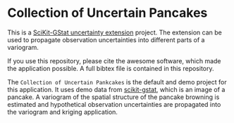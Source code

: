 # Collection of Uncertain Pancakes

This is a [SciKit-GStat uncertainty extension](https://github.com/hydrocode-de/skgstat_uncertainty) project.
The extension can be used to propagate observation uncertainties into different parts of a variogram.

If you use this repository, please cite the awesome software, which made the application possible. A full
bibtex file is contained in this repository.

The `Collection of Uncertain Pankcakes` is the default and demo project for this application.  It uses demo
data from [scikit-gstat](https://github.com/mmaelicke/scikit-gstat), which is an image of a pancake. A variogram
of the spatial structure of the pancake browning is estimated and hypothetical observation uncertainties are 
propagated into the variogram and kriging application.